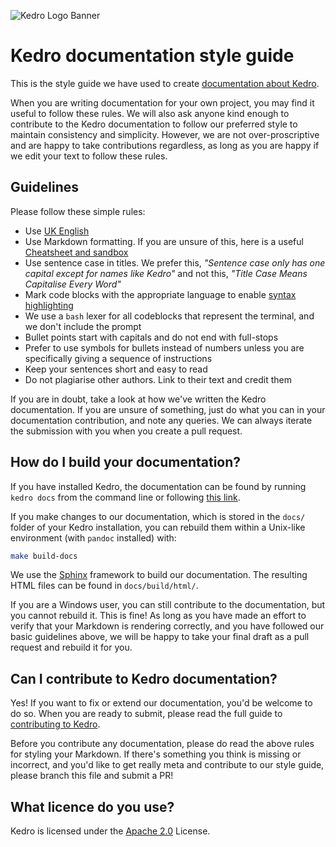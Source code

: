 ![Kedro Logo Banner](https://github.com/quantumblacklabs/kedro/blob/master/img/kedro_banner.jpg)

# Kedro documentation style guide

This is the style guide we have used to create [documentation about Kedro](https://kedro.readthedocs.io/en/latest/).

When you are writing documentation for your own project, you may find it useful to follow these rules. We will also ask anyone kind enough to contribute to the Kedro documentation to follow our preferred style to maintain consistency and simplicity. However, we are not over-proscriptive and are happy to take contributions regardless, as long as you are happy if we edit your text to follow these rules.

## Guidelines

Please follow these simple rules:

* Use [UK English](https://www.britishcouncilfoundation.id/en/english/articles/british-and-american-english)
* Use Markdown formatting. If you are unsure of this, here is a useful [Cheatsheet and sandbox](https://daringfireball.net/projects/markdown/dingus)
* Use sentence case in titles. We prefer this, _"Sentence case only has one capital except for names like Kedro"_ and not this, _"Title Case Means Capitalise Every Word"_
* Mark code blocks with the appropriate language to enable [syntax highlighting](https://support.codebasehq.com/articles/tips-tricks/syntax-highlighting-in-markdown)
* We use a `bash` lexer for all codeblocks that represent the terminal, and we don't include the prompt
* Bullet points start with capitals and do not end with full-stops
* Prefer to use symbols for bullets instead of numbers unless you are specifically giving a sequence of instructions
* Keep your sentences short and easy to read
* Do not plagiarise other authors. Link to their text and credit them

If you are in doubt, take a look at how we've written the Kedro documentation. If you are unsure of something, just do what you can in your documentation contribution, and note any queries. We can always iterate the submission with you when you create a pull request.

## How do I build your documentation?

If you have installed Kedro, the documentation can be found by running `kedro docs` from the command line or following [this link](https://kedro.readthedocs.io/en/latest/).

If you make changes to our documentation, which is stored in the `docs/` folder of your Kedro installation, you can rebuild them within a Unix-like environment (with `pandoc` installed) with:

```bash
make build-docs
```

We use the [Sphinx](https://www.sphinx-doc.org) framework to build our documentation. The resulting HTML files can be found in `docs/build/html/`.

If you are a Windows user, you can still contribute to the documentation, but you cannot rebuild it. This is fine! As long as you have made an effort to verify that your Markdown is rendering correctly, and you have followed our basic guidelines above, we will be happy to take your final draft as a pull request and rebuild it for you.

## Can I contribute to Kedro documentation?

Yes! If you want to fix or extend our documentation, you'd be welcome to do so. When you are ready to submit, please read the full guide to [contributing to Kedro](../CONTRIBUTING.md).

Before you contribute any documentation, please do read the above rules for styling your Markdown. If there's something you think is missing or incorrect, and you'd like to get really meta and contribute to our style guide, please branch this file and submit a PR!

## What licence do you use?

Kedro is licensed under the [Apache 2.0](../LICENSE.md) License.
